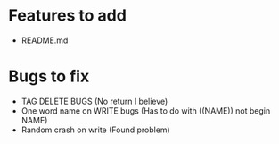# Features to add
* README.md
# Bugs to fix
* TAG DELETE BUGS (No return I believe)
* One word name on WRITE <NAME> bugs (Has to do with ((NAME)) not begin NAME)
* Random crash on write (Found problem)
